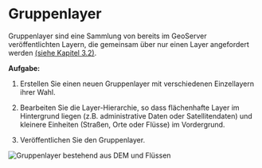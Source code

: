 # Gruppenlayer

Gruppenlayer sind eine Sammlung von bereits im GeoServer veröffentlichten Layern, die gemeinsam über nur einen Layer angefordert werden [(siehe Kapitel 3.2)](../ui/data/README.md#gruppenlayer).

**Aufgabe:**

1. Erstellen Sie einen neuen Gruppenlayer mit verschiedenen Einzellayern ihrer Wahl.

2. Bearbeiten Sie die Layer-Hierarchie, so dass flächenhafte Layer im Hintergrund liegen (z.B. administrative Daten oder Satellitendaten)
und kleinere Einheiten (Straßen, Orte oder Flüsse) im Vordergrund.

3. Veröffentlichen Sie den Gruppenlayer.

![Gruppenlayer bestehend aus DEM und Flüssen](../assets/grouplayer1.png)
